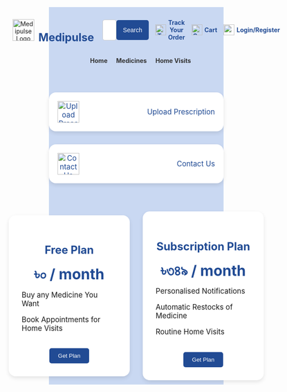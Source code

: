 <!DOCTYPE html>
<html lang="en">
<head>
  <meta charset="UTF-8">
  <meta name="viewport" content="width=device-width, initial-scale=1.0">
  <title>Medipulse</title>
  <style>
    * {
      margin: 0;
      padding: 0;
      box-sizing: border-box;
    }

    body {
      font-family: Arial, sans-serif;
    }

    header {
      width: 100%;
      background-color: #c9d8f2;  
      padding: 10px 0;
      display: flex;
      flex-direction: column;
      align-items: center;
    }

    .banner {
      width: 100%;
      max-width: 1200px;
      display: flex;
      justify-content: center;
      align-items: center;
      padding: 10px 20px;
    }

    .logo {
      display: flex;
      align-items: center;
      margin-right: 20px;
    }

    .logo img {
      width: 50px; /* Adjust the size of the logo */
      height: 50px;
      margin-right: 10px;
    }

    .logo h1 {
      font-size: 1.8em;
      color: #214b94;  
    }

    .search-container {
      display: flex;
      align-items: center;
      width: 100%;
      max-width: 600px; 
      justify-content: space-between;
    }

    .search-container input {
      padding: 15px;
      width: 80%;  
      border-radius: 5px;
      border: 1px solid #ccc;
      font-size: 1em;
    }

    .search-btn {
      padding: 15px;
      background-color: #214b94;
      color: white;
      border: none;
      border-radius: 5px;
      cursor: pointer;
      font-size: 1em;
    }

    .search-btn:hover {
      background-color: #102f63;
    }

    .header-links {
      width: 100%;
      max-width: 1200px;
      display: flex;
      justify-content: center;
      margin-top: 20px;
    }

    .header-links a {
      margin-left: 20px;
      text-decoration: none;
      color: #333;
      font-weight: bold;
    }

    .header-links a:hover {
      color: #FFFFFF;
    }

    /* Boxes for Upload Prescriptions and Contact Us */
    .boxes-container {
      display: flex;
      flex-direction: column;
      align-items: center;
      margin-top: 50px;
      width: 100%;
      max-width: 800px;
    }

    .box {
      width: 100%;
      background-color: #fff;
      border-radius: 16px;
      box-shadow: 0 4px 10px rgba(0, 0, 0, 0.1);
      padding: 20px;
      margin: 15px 0;
      display: flex;
      justify-content: space-between;
      align-items: center;
      cursor: pointer;
      transition: background-color 0.3s ease;
      color: #214b94;
      font-size: 1.2em;
      text-align: center;
    }

    .box:hover {
      background-color: #214b94;
      color: white;
    }

    .box img {
      width: 50px;
      height: 50px;
      margin-right: 20px;
    }
 
    .upload-options {
      display: none;
      position: absolute;
      top: 50%;
      left: 50%;
      transform: translate(-50%, -50%);
      width: 200px;
      background-color: white;
      border-radius: 8px;
      box-shadow: 0 4px 10px rgba(0, 0, 0, 0.1);
      padding: 10px;
      text-align: center;
      color: #214b94;
    }

    .upload-options a {
      display: block;
      text-decoration: none;
      padding: 10px 0;
      color: #214b94;
    }

    .upload-options a:hover {
      background-color: #214b94;
      color: white;
    }

    .box:hover .upload-options {
      display: block;
    }
    .plans-container {
      display: flex;
      justify-content: center;
      align-items: center;
      margin-top: 50px;
    }

    .plan-box {
      width: 280px;
      background-color: #fff;
      border-radius: 16px;
      box-shadow: 0 4px 10px rgba(0, 0, 0, 0.1);
      margin: 0 15px;
      padding: 30px;
      text-align: center;
      font-size: 1.2em;
    }

    .plan-box h3 {
      margin-bottom: 20px;
      font-size: 1.5em;
      color: #214b94;
    }

    .plan-box .price {
      font-size: 2em;
      font-weight: bold;
      color: #214b94;
    }

    .plan-box .features {
      margin: 15px 0;
      text-align: left;
    }

    .plan-box .get-plan-btn {
      margin-top: 20px;
      padding: 10px 20px;
      background-color: #214b94;
      color: white;
      border: none;
      border-radius: 5px;
      cursor: pointer;
    }

    .plan-box .get-plan-btn:hover {
      background-color: #102f63;
    }

    /* Icons and links beside the search bar */
    .icon-links {
      display: flex;
      align-items: center;
    }

    .icon-links a {
      margin-left: 15px;
      display: flex;
      align-items: center;
      text-decoration: none;
      color: #214b94;
      font-weight: bold;
    }

    .icon-links img {
      width: 25px; /* Adjust icon size */
      height: 25px;
      margin-right: 5px;
    }
  </style>
</head>
<body>
  <header>
    <div class="banner">
      <div class="logo">
        <img src="C:\Users\USER\Downloads/medipulse logo.jpg" alt="Medipulse Logo">
        <h1>Medipulse</h1>
      </div>
      <div class="search-container">
        <input type="text" id="search" placeholder="Find your medicine">
        <button type="button" class="search-btn">Search</button>
        <div class="icon-links">
          <a href="#">
            <img src="C:\Users\USER\Downloads/dt.jpg" alt="Track Your Order">Track Your Order
          </a>
          <a href="#">
            <img src="C:\Users\USER\Downloads/dc.jpg" alt="Cart">Cart
          </a>
          <a href="login.html">
            <img src="C:\Users\USER\Downloads/pp.png">Login/Register
          </a>
        </div>
      </div>
    </div>
    <div class="header-links">
      <a href="#">Home</a>
      <a href="medicine.html">Medicines</a>
      <a href="#">Home Visits</a>
    </div>

<div class="boxes-container">
    <!-- Upload Prescription Box -->
    <div class="box">
      <img src="C:\Users\USER\Downloads/psp.jpg" alt="Upload Prescription">
      <span>Upload Prescription</span>
        <div class="upload-options">
          <a href="#">Connect to Google Drive</a>
          <a href="#">Upload from Gallery</a>
        </div>
    </div>
    <!-- Contact Us Box -->
    <div class="box">
      <img src="C:\Users\USER\Downloads/cu.jpg" alt="Contact Us">
      <span>Contact Us</span>
    </div>
  </div>
    <!-- Subscription Plans Section -->
    <div class="plans-container">
      <!-- Free Plan Box -->
      <div class="plan-box">
        <h3>Free Plan</h3>
        <div class="price">৳০ / month</div>
        <div class="features">
          <p>Buy any Medicine You Want</p>
          <p>Book Appointments for Home Visits</p>
        </div>
        <button class="get-plan-btn">Get Plan</button>
      </div>
      <div class="plan-box">
        <h3>Subscription Plan</h3>
        <div class="price">৳৩৪৯ / month</div>
        <div class="features">
          <p>Personalised Notifications</p>
          <p>Automatic Restocks of Medicine</p>
          <p>Routine Home Visits</p>
        </div>
        <button class="get-plan-btn">Get Plan</button>
      </div>

  </header>
</body>
</html
